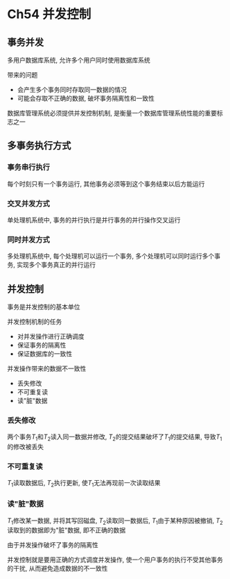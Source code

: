 # Ch54 并发控制

## 事务并发
多用户数据库系统, 允许多个用户同时使用数据库系统

带来的问题
- 会产生多个事务同时存取同一数据的情况
- 可能会存取不正确的数据, 破坏事务隔离性和一致性


数据库管理系统必须提供并发控制机制, 是衡量一个数据库管理系统性能的重要标志之一

## 多事务执行方式

### 事务串行执行
每个时刻只有一个事务运行, 其他事务必须等到这个事务结束以后方能运行

### 交叉并发方式
单处理机系统中, 事务的并行执行是并行事务的并行操作交叉运行


### 同时并发方式
多处理机系统中, 每个处理机可以运行一个事务, 多个处理机可以同时运行多个事务, 实现多个事务真正的并行运行


## 并发控制
事务是并发控制的基本单位

并发控制机制的任务
- 对并发操作进行正确调度
- 保证事务的隔离性
- 保证数据库的一致性

并发操作带来的数据不一致性
- 丢失修改
- 不可重复读
- 读"脏"数据

### 丢失修改
两个事务$T_1$和$T_2$读入同一数据并修改, $T_2$的提交结果破坏了$T_1$的提交结果, 导致$T_1$的修改被丢失

### 不可重复读
$T_1$读取数据后, $T_2$执行更新, 使$T_1$无法再现前一次读取结果

### 读"脏"数据
$T_1$修改某一数据, 并将其写回磁盘, $T_2$读取同一数据后, $T_1$由于某种原因被撤销, $T_2$读取到的数据即为"脏"数据, 即不正确的数据


由于并发操作破坏了事务的隔离性

并发控制就是要用正确的方式调度并发操作, 使一个用户事务的执行不受其他事务的干扰, 从而避免造成数据的不一致性